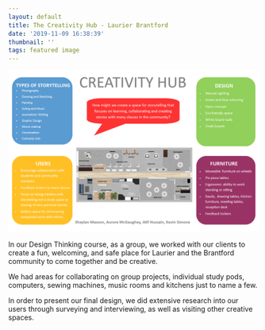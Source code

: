 ```yaml
---
layout: default
title: The Creativity Hub - Laurier Brantford
date: '2019-11-09 16:38:39'
thumbnail: ''
tags: featured image
---
```

![Creativity Hub](/images/uploads/the-creativity-hub.png "The Creativity Hub")

In our Design Thinking course, as a group, we worked with our clients to create a fun, welcoming, and safe place for Laurier and the Brantford community to come together and be creative.

We had areas for collaborating on group projects, individual study pods, computers, sewing machines, music rooms and kitchens just to name a few.

In order to present our final design, we did extensive research into our users through surveying and interviewing, as well as visiting other creative spaces.
